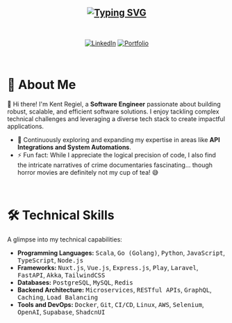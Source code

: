<h2 align="center">
  <a href="https://git.io/typing-svg"><img src="https://readme-typing-svg.demolab.com?font=Fira+Code&duration=1000&pause=100&color=00B8D4&random=false&width=600&height=80&lines=Hello%2C+I'm+Kent+Regiel;A+Versatile+Software+Engineer;Crafting+Scalable+%26+Efficient+Solutions" alt="Typing SVG" /></a>
</h2>

<br/>

<p align="center">
  <a href="https://www.linkedin.com/in/kent-regiel-buncal/" target="_blank"><img alt="LinkedIn" src="https://img.shields.io/badge/linkedin-%230077B5.svg?style=for-the-badge&logo=linkedin&logoColor=white" /></a>
  <a href="https://kroby.vercel.app/" target="_blank"><img alt="Portfolio" src="https://img.shields.io/badge/portfolio-%23000000.svg?style=for-the-badge&logo=firefox-browser&logoColor=&color=important" /></a>
  </p>

<br />

# 🚀 About Me

👋 Hi there! I'm Kent Regiel, a **Software Engineer** passionate about building robust, scalable, and efficient software solutions. I enjoy tackling complex technical challenges and leveraging a diverse tech stack to create impactful applications.

- 🌱 Continuously exploring and expanding my expertise in areas like **API Integrations and System Automations**.
- ⚡ Fun fact: While I appreciate the logical precision of code, I also find the intricate narratives of crime documentaries fascinating... though horror movies are definitely not my cup of tea! 😅

<br />

# 🛠️ Technical Skills

A glimpse into my technical capabilities:

- **Programming Languages:** <kbd>Scala</kbd>, <kbd>Go (Golang)</kbd>, <kbd>Python</kbd>, <kbd>JavaScript</kbd>, <kbd>TypeScript</kbd>, <kbd>Node.js</kbd>
- **Frameworks:** <kbd>Nuxt.js</kbd>, <kbd>Vue.js</kbd>, <kbd>Express.js</kbd>, <kbd>Play</kbd>, <kbd>Laravel</kbd>, <kbd>FastAPI</kbd>, <kbd>Akka</kbd>, <kbd>TailwindCSS</kbd>
- **Databases:** <kbd>PostgreSQL</kbd>, <kbd>MySQL</kbd>, <kbd>Redis</kbd>
- **Backend Architecture:** <kbd>Microservices</kbd>, <kbd>RESTful APIs</kbd>, <kbd>GraphQL</kbd>, <kbd>Caching</kbd>, <kbd>Load Balancing</kbd>
- **Tools and DevOps:** <kbd>Docker</kbd>, <kbd>Git</kbd>, <kbd>CI/CD</kbd>, <kbd>Linux</kbd>, <kbd>AWS</kbd>, <kbd>Selenium</kbd>, <kbd>OpenAI</kbd>, <kbd>Supabase</kbd>, <kbd>ShadcnUI</kbd>
<br />

